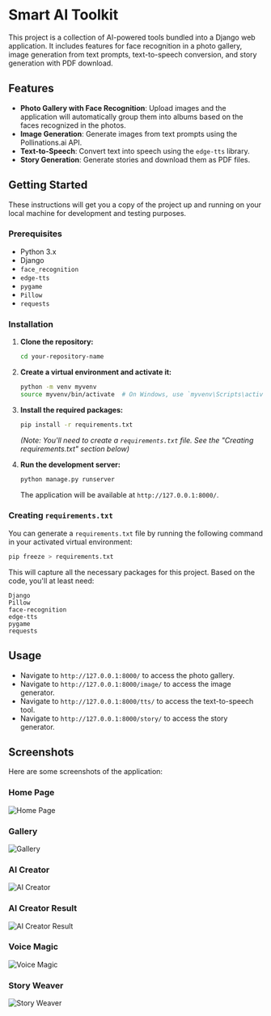 # Smart AI Toolkit

This project is a collection of AI-powered tools bundled into a Django web application. It includes features for face recognition in a photo gallery, image generation from text prompts, text-to-speech conversion, and story generation with PDF download.

## Features

- **Photo Gallery with Face Recognition**: Upload images and the application will automatically group them into albums based on the faces recognized in the photos.
- **Image Generation**: Generate images from text prompts using the Pollinations.ai API.
- **Text-to-Speech**: Convert text into speech using the `edge-tts` library.
- **Story Generation**: Generate stories and download them as PDF files.

## Getting Started

These instructions will get you a copy of the project up and running on your local machine for development and testing purposes.

### Prerequisites

- Python 3.x
- Django
- `face_recognition`
- `edge-tts`
- `pygame`
- `Pillow`
- `requests`

### Installation

1.  **Clone the repository:**
    ```bash
    cd your-repository-name
    ```

2.  **Create a virtual environment and activate it:**
    ```bash
    python -m venv myvenv
    source myvenv/bin/activate  # On Windows, use `myvenv\Scripts\activate`
    ```

3.  **Install the required packages:**
    ```bash
    pip install -r requirements.txt
    ```
    *(Note: You'll need to create a `requirements.txt` file. See the "Creating requirements.txt" section below)*

4.  **Run the development server:**
    ```bash
    python manage.py runserver
    ```

    The application will be available at `http://127.0.0.1:8000/`.

### Creating `requirements.txt`

You can generate a `requirements.txt` file by running the following command in your activated virtual environment:

```bash
pip freeze > requirements.txt
```

This will capture all the necessary packages for this project. Based on the code, you'll at least need:

```
Django
Pillow
face-recognition
edge-tts
pygame
requests
```

## Usage

-   Navigate to `http://127.0.0.1:8000/` to access the photo gallery.
-   Navigate to `http://127.0.0.1:8000/image/` to access the image generator.
-   Navigate to `http://127.0.0.1:8000/tts/` to access the text-to-speech tool.
-   Navigate to `http://127.0.0.1:8000/story/` to access the story generator.

## Screenshots

Here are some screenshots of the application:

### Home Page
![Home Page](screenshots/home.jpeg)

### Gallery
![Gallery](screenshots/gallery.jpeg)

### AI Creator
![AI Creator](screenshots/ai_creator.jpeg)

### AI Creator Result
![AI Creator Result](screenshots/ai_creator_result.jpeg)

### Voice Magic
![Voice Magic](screenshots/voice_magic.jpeg)

### Story Weaver
![Story Weaver](screenshots/story_weaver.jpeg) 